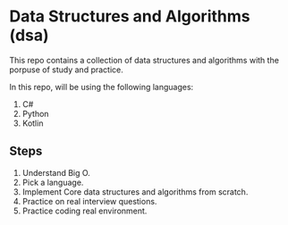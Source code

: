 # Data Structures and Algorithms (dsa)

This repo contains a collection of data structures and algorithms with the porpuse of study and practice.

In this repo, will be using the following languages:
1. C#
2. Python
3. Kotlin

## Steps
1. Understand Big O.
2. Pick a language.
3. Implement Core data structures and algorithms from scratch.
4. Practice on real interview questions.
5. Practice coding real environment.
